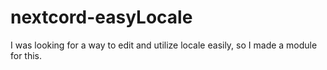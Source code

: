 # nextcord-easyLocale
I was looking for a way to edit and utilize locale easily, so I made a module for this.
